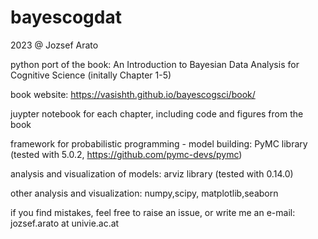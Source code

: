 # bayescogdat


2023 @ Jozsef Arato

python port of the book: An Introduction to Bayesian Data Analysis for Cognitive Science  (initally Chapter 1-5)

book website: https://vasishth.github.io/bayescogsci/book/



juypter notebook for each chapter, including code and figures from the book

framework for probabilistic programming - model building: PyMC library  (tested with 5.0.2, https://github.com/pymc-devs/pymc)

analysis and visualization of models: arviz library (tested with 0.14.0)

other analysis and visualization:  numpy,scipy, matplotlib,seaborn


if you find mistakes, feel free to raise an issue, or write me an e-mail: jozsef.arato  at  univie.ac.at
